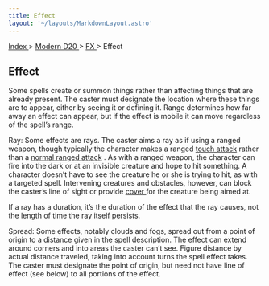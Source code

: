 ```yaml
---
title: Effect
layout: '~/layouts/MarkdownLayout.astro'
---
```


[ Index ](/) > [ Modern D20 ](/modern.d20.srd) > [ FX ](/modern.d20.srd/fx) > Effect

##  Effect

Some spells create or summon things rather than affecting things that are
already present. The caster must designate the location where these things are
to appear, either by seeing it or defining it. Range determines how far away
an effect can appear, but if the effect is mobile it can move regardless of
the spell’s range.

Ray: Some effects are rays. The caster aims a ray as if using a ranged weapon,
though typically the character makes a ranged [ touch attack](/modern.d20.srd/combat/attack.roll) rather than a [ normal ranged attack](/modern.d20.srd/combat/attack.roll) . As with a ranged weapon, the character
can fire into the dark or at an invisible creature and hope to hit something.
A character doesn’t have to see the creature he or she is trying to hit, as
with a targeted spell. Intervening creatures and obstacles, however, can block
the caster’s line of sight or provide [ cover ](/modern.d20.srd/combat/cover)
for the creature being aimed at.

If a ray has a duration, it’s the duration of the effect that the ray causes,
not the length of time the ray itself persists.

Spread: Some effects, notably clouds and fogs, spread out from a point of
origin to a distance given in the spell description. The effect can extend
around corners and into areas the caster can’t see. Figure distance by actual
distance traveled, taking into account turns the spell effect takes. The
caster must designate the point of origin, but need not have line of effect
(see below) to all portions of the effect.

